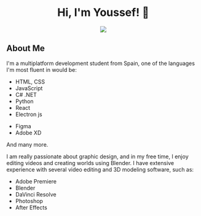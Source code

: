 <div align="center">
  <h1>Hi, I'm Youssef! 👋</h1>
  <img src="https://github-readme-stats.vercel.app/api/top-langs/?username=yousseffdil&layout=donut">
</div>
  <h2>About Me</h2>
  <p>I'm a multiplatform development student from Spain, one of the languages ​​I'm most fluent in would be:</p>
  <ul>
    <li>HTML, CSS</li>
    <li>JavaScript</li>
    <li>C# .NET</li>
    <li>Python</li>
    <li>React</li>
    <li>Electron js</li>
  </ul>
  <ul>
    <li>Figma</li>
    <li>Adobe XD</li>
  </ul>
  <p>And many more.</p>
  <p>I am really passionate about graphic design, and in my free time, I enjoy editing videos and creating worlds using Blender. I have extensive experience with several video editing and 3D modeling software, such as:</p>
  <ul>
    <li>Adobe Premiere</li>
    <li>Blender</li>
    <li>DaVinci Resolve</li>
    <li>Photoshop</li>
    <li>After Effects</li>
  </ul>
